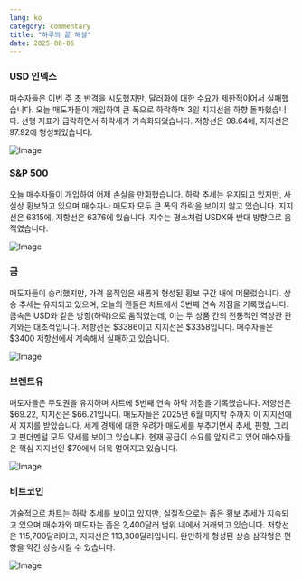 ```yaml
---
lang: ko
category: commentary
title: "하루의 끝 해설"
date: 2025-08-06
---
```


### USD 인덱스

매수자들은 이번 주 초 반격을 시도했지만, 달러화에 대한 수요가 제한적이어서 실패했습니다. 오늘 매도자들이 개입하여 큰 폭으로 하락하며 3일 지지선을 하향 돌파했습니다. 선행 지표가 급락하면서 하락세가 가속화되었습니다. 저항선은 98.64에, 지지선은 97.92에 형성되었습니다.

![Image](https://markleighedu.github.io/img/Aug-2025/06-Aug-2025/usdindex.jpg)

### S&P 500

오늘 매수자들이 개입하여 어제 손실을 만회했습니다. 하락 추세는 유지되고 있지만, 사실상 횡보하고 있으며 매수자나 매도자 모두 큰 폭의 하락을 보이지 않고 있습니다. 지지선은 6315에, 저항선은 6376에 있습니다. 지수는 평소처럼 USDX와 반대 방향으로 움직였습니다.

![Image](https://markleighedu.github.io/img/Aug-2025/06-Aug-2025/sp500.jpg)

### 금

매도자들이 승리했지만, 가격 움직임은 새롭게 형성된 횡보 구간 내에 머물렀습니다. 상승 추세는 유지되고 있으며, 오늘의 캔들은 차트에서 3번째 연속 저점을 기록했습니다. 금속은 USD와 같은 방향(하락)으로 움직였는데, 이는 두 상품 간의 전통적인 역상관 관계와는 대조적입니다. 저항선은 $3386이고 지지선은 $3358입니다. 매수자들은 $3400 저항선에서 계속해서 실패하고 있습니다.

![Image](https://markleighedu.github.io/img/Aug-2025/06-Aug-2025/gold.jpg)

### 브렌트유

매도자들은 주도권을 유지하며 차트에 5번째 연속 하락 저점을 기록했습니다. 저항선은 $69.22, 지지선은 $66.21입니다. 매도자들은 2025년 6월 마지막 주까지 이 지지선에서 지지를 받았습니다. 세계 경제에 대한 우려가 매도세를 부추기면서 추세, 편향, 그리고 펀더멘털 모두 약세를 보이고 있습니다. 현재 공급이 수요를 앞지르고 있어 매수자들은 핵심 지지선인 $70에서 더욱 멀어지고 있습니다.

![Image](https://markleighedu.github.io/img/Aug-2025/06-Aug-2025/brentoil.jpg)

### 비트코인

기술적으로 차트는 하락 추세를 보이고 있지만, 실질적으로는 좁은 횡보 추세가 지속되고 있으며 매수자와 매도자는 좁은 2,400달러 범위 내에서 거래되고 있습니다. 저항선은 115,700달러이고, 지지선은 113,300달러입니다. 완만하게 형성된 상승 삼각형은 편향을 약간 상승시킬 수 있습니다.

![Image](https://markleighedu.github.io/img/Aug-2025/06-Aug-2025/bitcoin.jpg)

